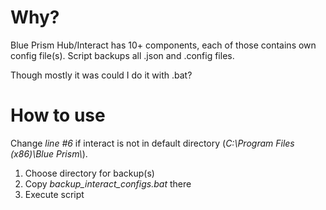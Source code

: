 # Why?
Blue Prism Hub/Interact has 10+ components, each of those contains own config file(s). 
Script backups all .json and .config files.

Though mostly it was could I do it with .bat?

# How to use
Change _line #6_ if interact is not in default directory (_C:\Program Files (x86)\Blue Prism\\_). 

1. Choose directory for backup(s)
2. Copy *backup_interact_configs.bat* there
3. Execute script
